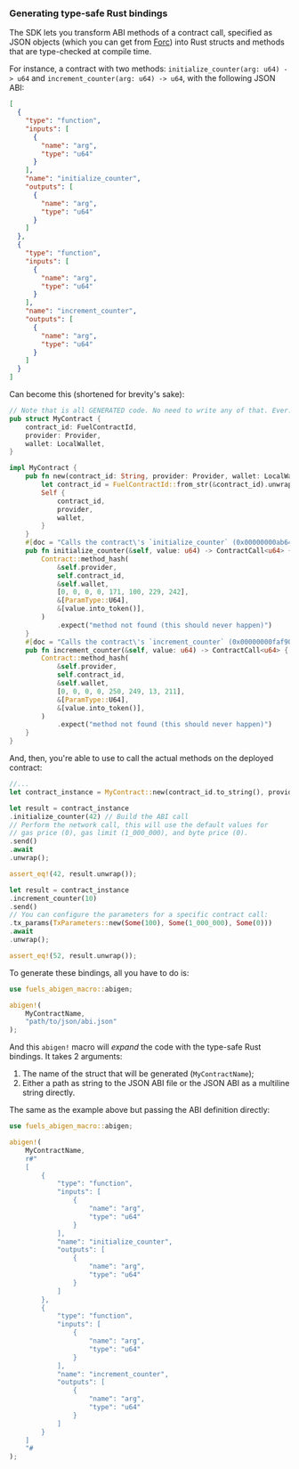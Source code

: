 ### Generating type-safe Rust bindings

The SDK lets you transform ABI methods of a contract call, specified as JSON objects (which you can get from [Forc](https://github.com/FuelLabs/sway/tree/master/forc)) into Rust structs and methods that are type-checked at compile time.

For instance, a contract with two methods: `initialize_counter(arg: u64) -> u64` and `increment_counter(arg: u64) -> u64`, with the following JSON ABI:

```json
[
  {
    "type": "function",
    "inputs": [
      {
        "name": "arg",
        "type": "u64"
      }
    ],
    "name": "initialize_counter",
    "outputs": [
      {
        "name": "arg",
        "type": "u64"
      }
    ]
  },
  {
    "type": "function",
    "inputs": [
      {
        "name": "arg",
        "type": "u64"
      }
    ],
    "name": "increment_counter",
    "outputs": [
      {
        "name": "arg",
        "type": "u64"
      }
    ]
  }
]
```

Can become this (shortened for brevity's sake):

```Rust
// Note that is all GENERATED code. No need to write any of that. Ever.
pub struct MyContract {
    contract_id: FuelContractId,
    provider: Provider,
    wallet: LocalWallet,
}

impl MyContract {
    pub fn new(contract_id: String, provider: Provider, wallet: LocalWallet) -> Self {
        let contract_id = FuelContractId::from_str(&contract_id).unwrap();
        Self {
            contract_id,
            provider,
            wallet,
        }
    }
    #[doc = "Calls the contract\'s `initialize_counter` (0x00000000ab64e5f2) function"]
    pub fn initialize_counter(&self, value: u64) -> ContractCall<u64> {
        Contract::method_hash(
            &self.provider,
            self.contract_id,
            &self.wallet,
            [0, 0, 0, 0, 171, 100, 229, 242],
            &[ParamType::U64],
            &[value.into_token()],
        )
            .expect("method not found (this should never happen)")
    }
    #[doc = "Calls the contract\'s `increment_counter` (0x00000000faf90dd3) function"]
    pub fn increment_counter(&self, value: u64) -> ContractCall<u64> {
        Contract::method_hash(
            &self.provider,
            self.contract_id,
            &self.wallet,
            [0, 0, 0, 0, 250, 249, 13, 211],
            &[ParamType::U64],
            &[value.into_token()],
        )
            .expect("method not found (this should never happen)")
    }
}
```

And, then, you're able to use to call the actual methods on the deployed contract:

```Rust
//...
let contract_instance = MyContract::new(contract_id.to_string(), provider, wallet);

let result = contract_instance
.initialize_counter(42) // Build the ABI call
// Perform the network call, this will use the default values for
// gas price (0), gas limit (1_000_000), and byte price (0).
.send()
.await
.unwrap();

assert_eq!(42, result.unwrap());

let result = contract_instance
.increment_counter(10)
.send()
// You can configure the parameters for a specific contract call:
.tx_params(TxParameters::new(Some(100), Some(1_000_000), Some(0)))
.await
.unwrap();

assert_eq!(52, result.unwrap());
```

To generate these bindings, all you have to do is:

```Rust
use fuels_abigen_macro::abigen;

abigen!(
    MyContractName,
    "path/to/json/abi.json"
);
```

And this `abigen!` macro will _expand_ the code with the type-safe Rust bindings. It takes 2 arguments:

1. The name of the struct that will be generated (`MyContractName`);
2. Either a path as string to the JSON ABI file or the JSON ABI as a multiline string directly.

The same as the example above but passing the ABI definition directly:

```Rust
use fuels_abigen_macro::abigen;

abigen!(
    MyContractName,
    r#"
    [
        {
            "type": "function",
            "inputs": [
                {
                    "name": "arg",
                    "type": "u64"
                }
            ],
            "name": "initialize_counter",
            "outputs": [
                {
                    "name": "arg",
                    "type": "u64"
                }
            ]
        },
        {
            "type": "function",
            "inputs": [
                {
                    "name": "arg",
                    "type": "u64"
                }
            ],
            "name": "increment_counter",
            "outputs": [
                {
                    "name": "arg",
                    "type": "u64"
                }
            ]
        }
    ]
    "#
);
```


